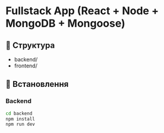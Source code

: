 # Fullstack App (React + Node + MongoDB + Mongoose)

## 📁 Структура
- backend/
- frontend/

## 🔧 Встановлення

### Backend
```bash
cd backend
npm install
npm run dev